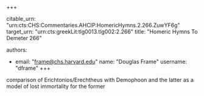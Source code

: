 +++


citable_urn: "urn:cts:CHS:Commentaries.AHCIP:HomericHymns.2.266.ZuwYF6g"
target_urn: "urn:cts:greekLit:tlg0013.tlg002:2.266"
title: "Homeric Hymns To Demeter 266"

authors:
- email: "frame@chs.harvard.edu"
  name: "Douglas Frame"
  username: "dframe"
+++

<p>comparison of Erichtonios/Erechtheus with Demophoon and the latter as a model of lost immortality for the former</p>
